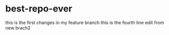 # best-repo-ever
this is the first changes in my feature branch
this is the fourth line edit from new brach2

